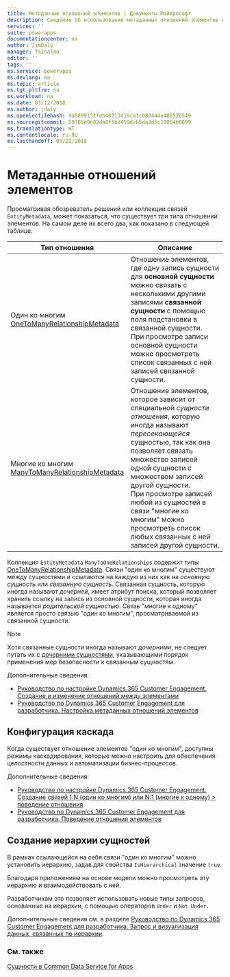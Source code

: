 ```yaml
---
title: Метаданные отношений элементов | Документы Майкрософт
description: Сведения об использовании метаданных отношений элементов в Common Data Service for Apps.
services: ''
suite: powerapps
documentationcenter: na
author: JimDaly
manager: faisalmo
editor: ''
tags: ''
ms.service: powerapps
ms.devlang: na
ms.topic: article
ms.tgt_pltfrm: na
ms.workload: na
ms.date: 03/12/2018
ms.author: jdaly
ms.openlocfilehash: da8899151fdb40713d19ca1cb82444a486526549
ms.sourcegitcommit: 59785e9e82da8f5bd459dcb5da3d5c18064b0899
ms.translationtype: HT
ms.contentlocale: ru-RU
ms.lasthandoff: 03/22/2018
---
```

# <a name="entity-relationship-metadata"></a>Метаданные отношений элементов

Просматривая обозреватель решений или коллекции связей `EntityMetadata`, может показаться, что существует три типа отношений элементов. На самом деле их всего два, как показано в следующей таблице.

|Тип отношения|Описание|
|--|--|
|Один ко многим<br />[OneToManyRelationshipMetadata](/dotnet/api/microsoft.xrm.sdk.metadata.onetomanyrelationshipmetadata)|Отношение элементов, где одну запись сущности для **основной сущности** можно связать с несколькими другими записями **связанной сущности** с помощью поля подстановки в связанной сущности.<br />При просмотре записи основной сущности можно просмотреть список связанных с ней записей связанной сущности.|
|Многие ко многим<br />[ManyToManyRelationshipMetadata](/dotnet/api/microsoft.xrm.sdk.metadata.manytomanyrelationshipmetadata)|Отношение элементов, которое зависит от специальной *сущности отношения*, которую иногда называют *пересекающейся* сущностью, так как она позволяет связать множество записей одной сущности с множеством записей другой сущности.<br />При просмотре записей любой из сущностей в связи "многие ко многим" можно просмотреть список любых связанных с ней записей другой сущности.|

Коллекция `EntityMetadata` `ManyToOneRelationships` содержит типы [OneToManyRelationshipMetadata](/dotnet/api/microsoft.xrm.sdk.metadata.onetomanyrelationshipmetadata). Связи "один ко многим" существуют между сущностями и ссылаются на каждую из них как на *основную сущность* или *связанную сущность*. Связанная сущность, которую иногда называют *дочерней*, имеет атрибут поиска, который позволяет хранить ссылку на запись из основной сущности, которая иногда называется *родительской сущностью*. Связь "многие к одному" является просто связью "один ко многим", просматриваемой из связанной сущности.

> [!NOTE]
> Хотя связанные сущности иногда называют *дочерними*, не следует путать их с [дочерними сущностями](entity-metadata.md#child-entities), указывающими порядок применения мер безопасности к связанным сущностям.

Дополнительные сведения:
- [Руководство по настройке Dynamics 365 Customer Engagement. Создание и изменение отношений между элементами](/dynamics365/customer-engagement/customize/create-edit-entity-relationships)
- [Руководство по Dynamics 365 Customer Engagement для разработчика. Настройка метаданных отношений элементов](/dynamics365/customer-engagement/developer/customize-entity-relationship-metadata)

## <a name="cascade-configuration"></a>Конфигурация каскада

Когда существует отношение элементов "один ко многим", доступны режимы каскадирования, которые можно настроить для обеспечения целостности данных и автоматизации бизнес-процессов.

Дополнительные сведения:

- [Руководство по настройке Dynamics 365 Customer Engagement. Создание связей 1:N (один ко многим) или N:1 (многие к одному) > поведение отношения](/dynamics365/customer-engagement/customize/create-and-edit-1n-relationships#relationship-behavior)
- [Руководство по Dynamics 365 Customer Engagement для разработчика. Поведение отношения элементов](/dynamics365/customer-engagement/developer/entity-relationship-behavior)


## <a name="create-a-hierarchy-of-entities"></a>Создание иерархии сущностей

В рамках ссылающейся на себя связи "один ко многим" можно установить иерархию, задав для свойства `IsHierarchical` значение `true`.

Благодаря приложениям на основе модели можно просмотреть эту иерархию и взаимодействовать с ней. 

Разработчикам это позволяет использовать новые типы запросов, основанные на иерархии, с помощью операторов `Under` и `Not Under`.

Дополнительные сведения см. в разделе [Руководство по Dynamics 365 Customer Engagement для разработчика. Запрос и визуализация данных, связанных по иерархии](/dynamics365/customer-engagement/customize/query-visualize-hierarchical-data).

### <a name="see-also"></a>См. также

[Сущности в Common Data Service for Apps](entities.md)